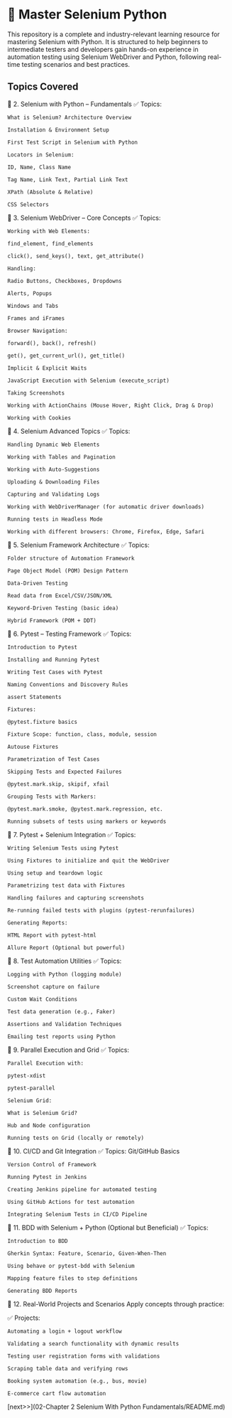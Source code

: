 # 📘 Master Selenium Python
This repository is a complete and industry-relevant learning resource for mastering Selenium with Python. It is structured to help beginners to intermediate testers and developers gain hands-on experience in automation testing using Selenium WebDriver and Python, following real-time testing scenarios and best practices.

## Topics Covered
🔹 2. Selenium with Python – Fundamentals
✅ Topics:
    
    What is Selenium? Architecture Overview
    
    Installation & Environment Setup
    
    First Test Script in Selenium with Python
    
    Locators in Selenium:
    
    ID, Name, Class Name
    
    Tag Name, Link Text, Partial Link Text
    
    XPath (Absolute & Relative)
    
    CSS Selectors

🔹 3. Selenium WebDriver – Core Concepts
✅ Topics:
    
    Working with Web Elements:
    
    find_element, find_elements
    
    click(), send_keys(), text, get_attribute()
    
    Handling:
    
    Radio Buttons, Checkboxes, Dropdowns
    
    Alerts, Popups
    
    Windows and Tabs
    
    Frames and iFrames
    
    Browser Navigation:
    
    forward(), back(), refresh()
    
    get(), get_current_url(), get_title()
    
    Implicit & Explicit Waits
    
    JavaScript Execution with Selenium (execute_script)
    
    Taking Screenshots
    
    Working with ActionChains (Mouse Hover, Right Click, Drag & Drop)
    
    Working with Cookies
    
🔹 4. Selenium Advanced Topics
✅ Topics:
    
    Handling Dynamic Web Elements
    
    Working with Tables and Pagination
    
    Working with Auto-Suggestions
    
    Uploading & Downloading Files
    
    Capturing and Validating Logs
    
    Working with WebDriverManager (for automatic driver downloads)
    
    Running tests in Headless Mode
    
    Working with different browsers: Chrome, Firefox, Edge, Safari

🔹 5. Selenium Framework Architecture
✅ Topics:
    
    Folder structure of Automation Framework
    
    Page Object Model (POM) Design Pattern
    
    Data-Driven Testing
    
    Read data from Excel/CSV/JSON/XML
    
    Keyword-Driven Testing (basic idea)
    
    Hybrid Framework (POM + DDT)

🔹 6. Pytest – Testing Framework
✅ Topics:
    
    Introduction to Pytest
    
    Installing and Running Pytest
    
    Writing Test Cases with Pytest
    
    Naming Conventions and Discovery Rules
    
    assert Statements
    
    Fixtures:
    
    @pytest.fixture basics
    
    Fixture Scope: function, class, module, session
    
    Autouse Fixtures
    
    Parametrization of Test Cases
    
    Skipping Tests and Expected Failures
    
    @pytest.mark.skip, skipif, xfail
    
    Grouping Tests with Markers:
    
    @pytest.mark.smoke, @pytest.mark.regression, etc.
    
    Running subsets of tests using markers or keywords
    
🔹 7. Pytest + Selenium Integration
✅ Topics:
    
    Writing Selenium Tests using Pytest
    
    Using Fixtures to initialize and quit the WebDriver
    
    Using setup and teardown logic
    
    Parametrizing test data with Fixtures
    
    Handling failures and capturing screenshots
    
    Re-running failed tests with plugins (pytest-rerunfailures)
    
    Generating Reports:
    
    HTML Report with pytest-html
    
    Allure Report (Optional but powerful)

🔹 8. Test Automation Utilities
✅ Topics:
    
    Logging with Python (logging module)
    
    Screenshot capture on failure
    
    Custom Wait Conditions
    
    Test data generation (e.g., Faker)
    
    Assertions and Validation Techniques
    
    Emailing test reports using Python

🔹 9. Parallel Execution and Grid
✅ Topics:
    
    Parallel Execution with:
    
    pytest-xdist
    
    pytest-parallel
    
    Selenium Grid:
    
    What is Selenium Grid?
    
    Hub and Node configuration
    
    Running tests on Grid (locally or remotely)

🔹 10. CI/CD and Git Integration
✅ Topics:
    Git/GitHub Basics
    
    Version Control of Framework
    
    Running Pytest in Jenkins
    
    Creating Jenkins pipeline for automated testing
    
    Using GitHub Actions for test automation
    
    Integrating Selenium Tests in CI/CD Pipeline

🔹 11. BDD with Selenium + Python (Optional but Beneficial)
✅ Topics:
    
    Introduction to BDD
    
    Gherkin Syntax: Feature, Scenario, Given-When-Then
    
    Using behave or pytest-bdd with Selenium
    
    Mapping feature files to step definitions
    
    Generating BDD Reports

🔹 12. Real-World Projects and Scenarios
    Apply concepts through practice:

✅ Projects:
    
    Automating a login + logout workflow
    
    Validating a search functionality with dynamic results
    
    Testing user registration forms with validations
    
    Scraping table data and verifying rows
    
    Booking system automation (e.g., bus, movie)
    
    E-commerce cart flow automation

[next>>](02-Chapter 2 Selenium With Python Fundamentals/README.md)
